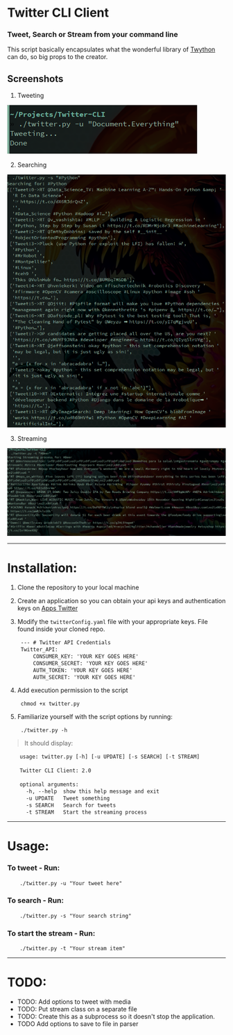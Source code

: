 # Twitter CLI Client #
### Tweet, Search or Stream from your command line ###

This script basically encapsulates what the wonderful library of [Twython](https://github.com/ryanmcgrath/twython) can do, so big props to the creator.

## Screenshots ##

1. Tweeting

![tweeting](tweet.png)

2. Searching

![searching](searching.png)

3. Streaming

![streaming](stream.png)

---

# Installation:

1. Clone the repository to your local machine
2. Create an application so you can obtain your api keys and authentication keys on [Apps Twitter](https://apps.twitter.com/)
3. Modify the ``twitterConfig.yaml`` file with your appropriate keys. File found inside your cloned repo.

        --- # Twitter API Credentials
        Twitter_API:
            CONSUMER_KEY: 'YOUR KEY GOES HERE'
            CONSUMER_SECRET: 'YOUR KEY GOES HERE'
            AUTH_TOKEN: 'YOUR KEY GOES HERE'
            AUTH_SECRET: 'YOUR KEY GOES HERE'

4. Add execution permission to the script

        chmod +x twitter.py

5. Familiarize yourself with the script options by running:

        ./twitter.py -h

>It should display:

        usage: twitter.py [-h] [-u UPDATE] [-s SEARCH] [-t STREAM]

        Twitter CLI Client: 2.0

        optional arguments:
          -h, --help  show this help message and exit
          -u UPDATE   Tweet something
          -s SEARCH   Search for tweets
          -t STREAM   Start the streaming process

---

# Usage:

### To tweet - Run: ###

        ./twitter.py -u "Your tweet here"

### To search - Run: ###

        ./twitter.py -s "Your search string"

### To start the stream - Run: ###

        ./twitter.py -t "Your stream item"

---
# TODO:

- TODO: Add options to tweet with media
- TODO: Put stream class on a separate file
- TODO: Create this as a subprocess so it doesn't stop the application.
- TODO Add options to save to file in parser
